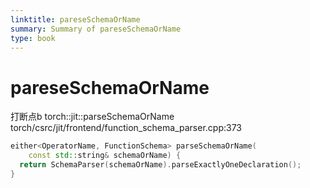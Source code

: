 ```yaml
---
linktitle: pareseSchemaOrName
summary: Summary of pareseSchemaOrName
type: book
---
```

# pareseSchemaOrName
打断点b torch::jit::parseSchemaOrName
torch/csrc/jit/frontend/function_schema_parser.cpp:373
```c++
either<OperatorName, FunctionSchema> parseSchemaOrName(
    const std::string& schemaOrName) {
  return SchemaParser(schemaOrName).parseExactlyOneDeclaration();
}
```

